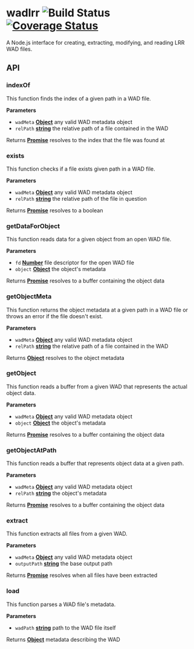 # wadlrr ![Build Status](https://travis-ci.com/marcbizal/wadlrr.svg?token=mABEpk1bXrf7VZkfebmt&branch=master) [![Coverage Status](https://coveralls.io/repos/github/marcbizal/wadlrr/badge.svg?branch=master)](https://coveralls.io/github/marcbizal/wadlrr?branch=master)

A Node.js interface for creating, extracting, modifying, and reading LRR WAD files.

## API

<!-- Generated by documentation.js. Update this documentation by updating the source code. -->

### indexOf

This function finds the index of a given path in a WAD file.

**Parameters**

-   `wadMeta` **[Object](https://developer.mozilla.org/en-US/docs/Web/JavaScript/Reference/Global_Objects/Object)** any valid WAD metadata object
-   `relPath` **[string](https://developer.mozilla.org/en-US/docs/Web/JavaScript/Reference/Global_Objects/String)** the relative path of a file contained in the WAD

Returns **[Promise](https://developer.mozilla.org/en-US/docs/Web/JavaScript/Reference/Global_Objects/Promise)** resolves to the index that the file was found at

### exists

This function checks if a file exists given path in a WAD file.

**Parameters**

-   `wadMeta` **[Object](https://developer.mozilla.org/en-US/docs/Web/JavaScript/Reference/Global_Objects/Object)** any valid WAD metadata object
-   `relPath` **[string](https://developer.mozilla.org/en-US/docs/Web/JavaScript/Reference/Global_Objects/String)** the relative path of the file in question

Returns **[Promise](https://developer.mozilla.org/en-US/docs/Web/JavaScript/Reference/Global_Objects/Promise)** resolves to a boolean

### getDataForObject

This function reads data for a given object from an open WAD file.

**Parameters**

-   `fd` **[Number](https://developer.mozilla.org/en-US/docs/Web/JavaScript/Reference/Global_Objects/Number)** file descriptor for the open WAD file
-   `object` **[Object](https://developer.mozilla.org/en-US/docs/Web/JavaScript/Reference/Global_Objects/Object)** the object's metadata

Returns **[Promise](https://developer.mozilla.org/en-US/docs/Web/JavaScript/Reference/Global_Objects/Promise)** resolves to a buffer containing the object data

### getObjectMeta

This function returns the object metadata at a given path in a WAD file
or throws an error if the file doesn't exist.

**Parameters**

-   `wadMeta` **[Object](https://developer.mozilla.org/en-US/docs/Web/JavaScript/Reference/Global_Objects/Object)** any valid WAD metadata object
-   `relPath` **[string](https://developer.mozilla.org/en-US/docs/Web/JavaScript/Reference/Global_Objects/String)** the relative path of a file contained in the WAD

Returns **[Object](https://developer.mozilla.org/en-US/docs/Web/JavaScript/Reference/Global_Objects/Object)** resolves to the object metadata

### getObject

This function reads a buffer from a given WAD that represents the actual object data.

**Parameters**

-   `wadMeta` **[Object](https://developer.mozilla.org/en-US/docs/Web/JavaScript/Reference/Global_Objects/Object)** any valid WAD metadata object
-   `object` **[Object](https://developer.mozilla.org/en-US/docs/Web/JavaScript/Reference/Global_Objects/Object)** the object's metadata

Returns **[Promise](https://developer.mozilla.org/en-US/docs/Web/JavaScript/Reference/Global_Objects/Promise)** resolves to a buffer containing the object data

### getObjectAtPath

This function reads a buffer that represents object data at a given path.

**Parameters**

-   `wadMeta` **[Object](https://developer.mozilla.org/en-US/docs/Web/JavaScript/Reference/Global_Objects/Object)** any valid WAD metadata object
-   `relPath` **[string](https://developer.mozilla.org/en-US/docs/Web/JavaScript/Reference/Global_Objects/String)** the object's metadata

Returns **[Promise](https://developer.mozilla.org/en-US/docs/Web/JavaScript/Reference/Global_Objects/Promise)** resolves to a buffer containing the object data

### extract

This function extracts all files from a given WAD.

**Parameters**

-   `wadMeta` **[Object](https://developer.mozilla.org/en-US/docs/Web/JavaScript/Reference/Global_Objects/Object)** any valid WAD metadata object
-   `outputPath` **[string](https://developer.mozilla.org/en-US/docs/Web/JavaScript/Reference/Global_Objects/String)** the base output path

Returns **[Promise](https://developer.mozilla.org/en-US/docs/Web/JavaScript/Reference/Global_Objects/Promise)** resolves when all files have been extracted

### load

This function parses a WAD file's metadata.

**Parameters**

-   `wadPath` **[string](https://developer.mozilla.org/en-US/docs/Web/JavaScript/Reference/Global_Objects/String)** path to the WAD file itself

Returns **[Object](https://developer.mozilla.org/en-US/docs/Web/JavaScript/Reference/Global_Objects/Object)** metadata describing the WAD
